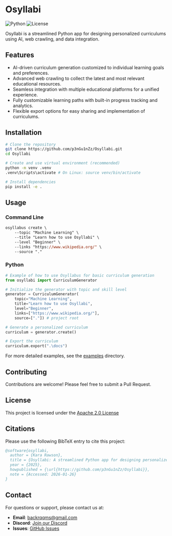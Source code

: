 # Osyllabi

![Python](https://img.shields.io/badge/python-3.12+-blue.svg)
![License](https://img.shields.io/badge/license-Apache%202.0-green)

Osyllabi is a streamlined Python app for designing personalized curriculums using AI, web crawling, and data integration.

## Features

- AI-driven curriculum generation customized to individual learning goals and preferences.
- Advanced web crawling to collect the latest and most relevant educational resources.
- Seamless integration with multiple educational platforms for a unified experience.
- Fully customizable learning paths with built-in progress tracking and analytics.
- Flexible export options for easy sharing and implementation of curriculums.

## Installation

```bash
# Clone the repository
git clone https://github.com/p3nGu1nZz/Osyllabi.git
cd Osyllabi

# Create and use virtual environment (recommended)
python -m venv .venv
.venv\Scripts\activate # On Linux: source venv/bin/activate 

# Install dependencies
pip install -e .
```

## Usage

### Command Line

```ps
osyllabus create \
    --topic "Machine Learning" \
    --title "Learn how to use Osyllabi" \
    --level "Beginner" \
    --links "https://www.wikipedia.org/" \
    --source "."
```

### Python

```python
# Example of how to use Osyllabus for basic curriculum generation
from osyllabi import CurriculumGenerator

# Initialize the generator with topic and skill level
generator = CurriculumGenerator(
    topic="Machine Learning",
    title="Learn how to use Osyllabi", 
    level="Beginner", 
    links=["https://www.wikipedia.org/"],
    source=["."]) # project root    

# Generate a personalized curriculum
curriculum = generator.create()

# Export the curriculum
curriculum.export(".\docs")
```

For more detailed examples, see the [examples](examples/) directory.

## Contributing

Contributions are welcome! Please feel free to submit a Pull Request.

## License

This project is licensed under the [Apache 2.0 License](LICENSE)

## Citations

Please use the following BibTeX entry to cite this project:

```bibtex
@software{osyllabi,
  author = {Kara Rawson},
  title = {Osyllabi: A streamlined Python app for designing personalized curriculums using AI, web crawling, and data integration.},
  year = {2025},
  howpublished = {\url{https://github.com/p3nGu1nZz/Osyllabi}},
  note = {Accessed: 2026-01-26}
}
```

## Contact

For questions or support, please contact us at:

- **Email**: <backrqqms@gmail.com>
- **Discord**: [Join our Discord](https://discord.gg/2xpqjDUkHD)
- **Issues**: [GitHub Issues](https://github.com/p3nGu1nZz/Osyllabus/issues)
